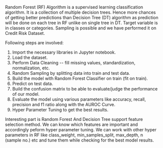 Random Forest (RF) Algorithm is a supervised learning classification algorithm. It is a collection of multiple decision trees. Hence more chances of getting better predictions than Decision Tree (DT) algorithm as prediction will be done on each tree in RF unlike on single tree in DT.
Target variable is in classes or categories. Sampling is possible and we have performed it on Credit Risk Dataset. 

Following steps are involved:

1. Import the necessary libraries in Jupyter notebook.
2. Load the dataset.
3. Perform Data Cleaning -- fill missing values, standardization, normalization, etc.
4. Random Sampling by splitting data into train and test data.
5. Build the model with Random Forest Classifier on train (fit on train).
6. Predict on test data.
7. Build the confusion matrix to be able to evaluate/judge the performance of our model.
8. Evaluate the model using various parameters like accuracy, recall, precision and f1 ratio along with the AUROC Curve.
9. Hyper Parameter Tuning to get the best results.

Interesting part is Random Forest And Decision Tree support feature selection method. We can know which features are important and accordingly peform hyper parameter tuning. We can work with other hyper parameters in RF like class_weight, min_samples_split, max_depth, n (sample no.) etc and tune them while checking for the best model results.


